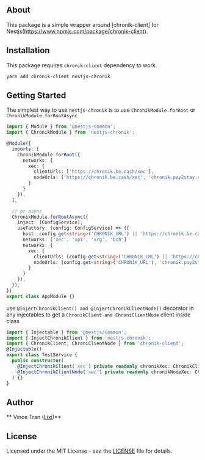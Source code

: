 ## About

This package is a simple wrapper around [chronik-client] for Nestjs(https://www.npmjs.com/package/chronik-client).


## Installation

This package requires `chronik-client` dependency to work.

```bash
yarn add chronik-client nestjs-chronik
```

## Getting Started

The simplest way to use `nestjs-chronik` is to use `ChronikModule.forRoot` or `ChronikModule.forRootAsync`

```typescript
import { Module } from '@nestjs-common';
import { ChronikModule } from 'nestjs-chronik';

@Module({
  imports: [
    ChronikModule.forRoot({
      networks: {
        xec: {
          clientUrls: ['https://chronik.be.cash/xec'],
          nodeUrls: ['https://chronik.be.cash/xec', 'chronik.pay2stay.com']
        }
      } 
    }),
  ],

  // or async
  ChronikModule.forRootAsync({
    inject: [ConfigService],
    useFactory: (config: ConfigService) => ({
      host: config.get<string>('CHRONIK_URL') || 'https://chronik.be.cash',
      networks: ['xec', 'xpi', 'xrg', 'bch']
      networks: {
        xec: {
          clientUrls: [config.get<string>('CHRONIK_URL') || 'https://chronik.be.cash'],
          nodeUrls: [config.get<string>('CHRONIK_URL'), 'chronik.pay2stay.com']
        }
      } 
    }),
  }),
})
export class AppModule {}
```

use `@InjectChronikClient() and @InjectChronikClientNode()` decorator in any injectables to get a `ChronikClient and ChroniClientNode` client inside class

```typescript
import { Injectable } from '@nestjs/common';
import { InjectChronikClient } from 'nestjs-chronik';
import { ChronikClient, ChroniClientNode } from 'chronik-client';
@Injectable()
export class TestService {
  public constructor(
    @InjectChronikClient('xec') private readonly chronikXec: ChronikClient,
    @InjectChronikClientNode('xec') private readonly chronikNodeXec: ChronikClientNode,
  ) {}
}
```


## Author

** Vince Tran ([Lixi](https://lixi.social/profile/lotus_16PSJMhnYSpfkeNLMjZVdyoLZ9wbk4CcQGFhaaw2Z))**

## License

Licensed under the MIT License - see the [LICENSE](LICENSE) file for details.
